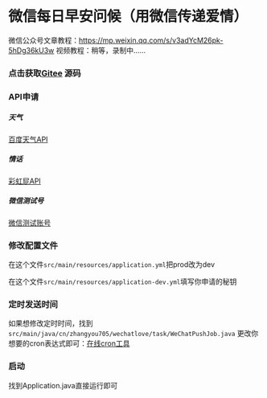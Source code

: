 # 微信每日早安问候（用微信传递爱情）
微信公众号文章教程：https://mp.weixin.qq.com/s/v3adYcM26pk-5hDg36kU3w
视频教程：稍等，录制中……

### 点击获取[Gitee](https://gitee.com/ZHANGYOU705/wechat-love) 源码

### API申请

##### 天气
[百度天气API](https://lbsyun.baidu.com/apiconsole/center#/home)
##### 情话
[彩虹屁API](https://www.tianapi.com/apiview/181)
##### 微信测试号
[微信测试账号](https://mp.weixin.qq.com/debug/cgi-bin/sandbox?t=sandbox/login)

### 修改配置文件
在这个文件`src/main/resources/application.yml`把prod改为dev

在这个文件`src/main/resources/application-dev.yml`填写你申请的秘钥

### 定时发送时间

如果想修改定时时间，找到
`src/main/java/cn/zhangyou705/wechatlove/task/WeChatPushJob.java`
更改你想要的cron表达式即可：[在线cron工具](https://cron.qqe2.com/)

### 启动
找到Application.java直接运行即可
